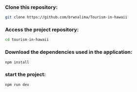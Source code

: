 ### Clone this repository:

```bash 
git clone https://github.com/brwnalima/Tourism-in-hawaii
```

### Access the project repository:

```bash 
cd tourism-in-hawaii
```

### Download the dependencies used in the application:

```bash 
npm install
```

### start the project:

```bash 
npm run dev
```




 
